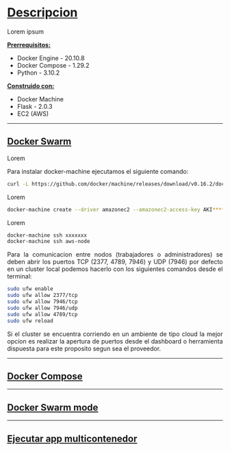 <div align="justify">

<h1><u> Descripcion</u></h1>
Lorem ipsum


<u><b>Prerrequisitos:</b></u>

* Docker Engine - 20.10.8
* Docker Compose - 1.29.2
* Python - 3.10.2

<u><b>Construido con:</b></u>

* Docker Machine
* Flask - 2.0.3
* EC2 (AWS)


---
<h2><u>Docker Swarm</u></h2>

Lorem

Para instalar docker-machine ejecutamos el siguiente comando:

```bash
curl -L https://github.com/docker/machine/releases/download/v0.16.2/docker-machine-`uname -s`-`uname -m`>/usr/local/bin/docker-machine &&\  chmod +x /usr/local/bin/docker-machine
```

Lorem

```bash
docker-machine create --driver amazonec2 --amazonec2-access-key AKI******* --amazonec2-secret-key 8T93C******* aws-node
```

Lorem

```bash
docker-machine ssh xxxxxxx
docker-machine ssh aws-node
```


Para la comunicacion entre nodos (trabajadores o administradores) se deben abrir los puertos TCP (2377, 4789, 7946) y UDP (7946) por defecto en un cluster local podemos hacerlo con los siguientes comandos desde el terminal:
```bash
sudo ufw enable
sudo ufw allow 2377/tcp
sudo ufw allow 7946/tcp
sudo ufw allow 7946/udp
sudo ufw allow 4789/tcp
sudo ufw reload
```

Si el cluster se encuentra corriendo en un ambiente de tipo cloud la mejor opcion es realizar la apertura de puertos desde el dashboard o herramienta dispuesta para este proposito segun sea el proveedor.

---
<h2><u>Docker Compose</u></h2>


---
<h2><u>Docker Swarm mode</u></h2>

---
<h2><u>Ejecutar app multicontenedor</u></h2>